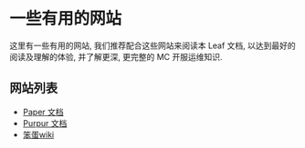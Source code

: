 # 一些有用的网站

这里有一些有用的网站, 我们推荐配合这些网站来阅读本 Leaf 文档, 以达到最好的阅读及理解的体验, 并了解更深, 更完整的 MC 开服运维知识.

## 网站列表
- [Paper 文档](https://docs.papermc.io/paper)
- [Purpur 文档](https://purpurmc.org/docs/purpur/)
- [笨蛋wiki](https://nitwikit.yizhan.wiki/)
